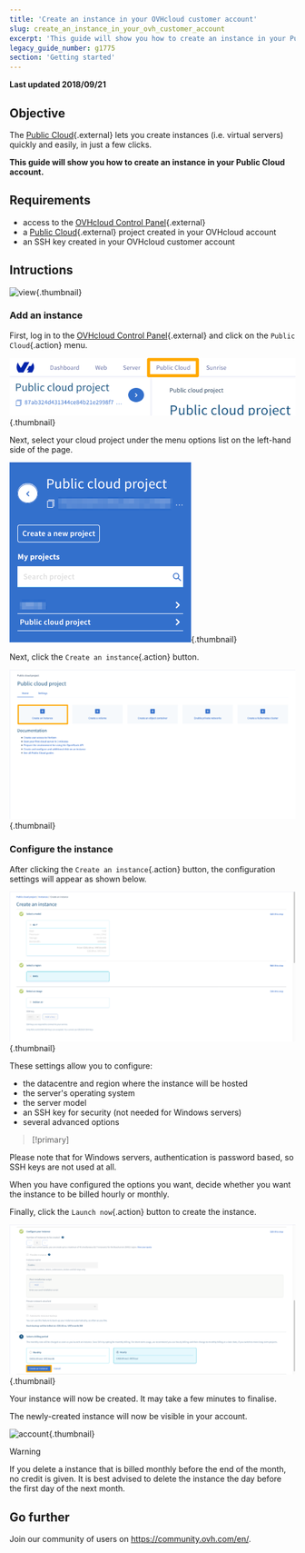 ```yaml
---
title: 'Create an instance in your OVHcloud customer account'
slug: create_an_instance_in_your_ovh_customer_account
excerpt: 'This guide will show you how to create an instance in your Public Cloud account.'
legacy_guide_number: g1775
section: 'Getting started'
---
```


**Last updated 2018/09/21**

## Objective

The [Public Cloud](https://www.ovh.com/asia/public-cloud/instances/){.external} lets you create instances (i.e. virtual servers) quickly and easily, in just a few clicks.

**This guide will show you how to create an instance in your Public Cloud account.**

## Requirements

* access to the [OVHcloud Control Panel](https://ca.ovh.com/auth/?action=gotomanager){.external}
* a [Public Cloud](https://www.ovh.com/asia/public-cloud/instances/){.external} project created in your OVHcloud account
* an SSH key created in your OVHcloud customer account

## Intructions


![view](images/pci-instance-view-01.png){.thumbnail}

### Add an instance

First, log in to the [OVHcloud Control Panel](https://ca.ovh.com/auth/?action=gotomanager){.external} and click on the `Public Cloud`{.action} menu.

![cloud menu](images/pci-instance-cloud-01_2020.png){.thumbnail}

Next, select your cloud project under the menu options list on the left-hand side of the page.

![servers list](images/pci-instance-servers-01_2020.png){.thumbnail}

Next, click the `Create an instance`{.action} button.

![add an instance](images/pci-instance-actions-01_2020.png){.thumbnail}

### Configure the instance

After clicking the `Create an instance`{.action} button, the configuration settings will appear as shown below.

![configure an instance](images/pci-instance-configuration-01_2020.png){.thumbnail}

These settings allow you to configure:

* the datacentre and region where the instance will be hosted
* the server's operating system
* the server model
* an SSH key for security (not needed for Windows servers)
* several advanced options

> [!primary]
>
Please note that for Windows servers, authentication is password based, so SSH keys are not used at all.
>


When you have configured the options you want, decide whether you want the instance to be billed hourly or monthly.

Finally, click the `Launch now`{.action} button to create the instance.

![configure an instance](images/pci-instance-configuration-02_2020.png){.thumbnail}

Your instance will now be created. It may take a few minutes to finalise.

The newly-created instance will now be visible in your account.

![account](images/pci-instance-created-01.png){.thumbnail}

> [!warning]
>
If you delete a instance that is billed monthly before the end of the month, no credit is given. It is best advised to delete the instance the day before the first day of the next month.
>

## Go further

Join our community of users on <https://community.ovh.com/en/>.
